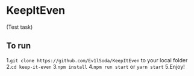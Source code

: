 # KeepItEven
(Test task)

## To run

1.`git clone https://github.com/Ev1lSoda/KeepItEven` to your local folder
2.`cd keep-it-even`
3.`npm install`
4.`npm run start` or `yarn start`
5.Enjoy!
